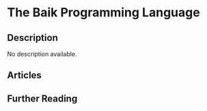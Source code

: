 # The Baik Programming Language

## Description

No description available.

## Articles

## Further Reading